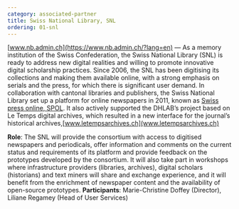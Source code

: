 ```yaml
---
category: associated-partner
title: Swiss National Library, SNL
ordering: 01-snl
---
```


[www.nb.admin.ch](https://www.nb.admin.ch/?lang=en) &mdash; As a memory institution of the Swiss Confederation, the Swiss National Library (SNL) is ready to address new digital realities and willing to promote innovative digital scholarship practices. Since 2006, the SNL has been digitising its collections and making them available online, with a strong emphasis on serials and the press, for which there is significant user demand. In collaboration with cantonal libraries and publishers, the Swiss National Library set up a platform for online newspapers in 2011, known as [Swiss press online, SPOL](www.swisspressar-chives.ch). It also actively supported the DHLAB’s project based on Le Temps digital archives, which resulted in a new interface for the journal’s historical archives,[www.letempsarchives.ch](www.letempsarchives.ch)

**Role**: The SNL will provide the consortium with access to digitised newspapers and periodicals, offer information and comments on the current status and requirements of its platform and provide feedback on the prototypes developed by the consortium. It will also take part in workshops where infrastructure providers (libraries, archives), digital scholars (historians) and text miners will share and exchange experience, and it will benefit from the enrichment of newspaper content and the availability of open-source prototypes.
**Participants**: Marie-Christine Doffey (Director), Liliane Regamey (Head of User Services)
